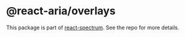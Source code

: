 # @react-aria/overlays

This package is part of [react-spectrum](https://gitlab.com/watheia/spectrum). See the repo for more details.
